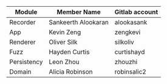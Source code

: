 | Module        | Member Name           | Gitlab account    |
| ------------- |-----------------------|-------------------|
| Recorder      | Sankeerth Alookaran   | alookasank        |
| App           | Kevin Zeng            | zengkevi          |
| Renderer      | Oliver Silk           | silkoliv          |
| Fuzz          | Hayden Curtis         | curtishayd        |
| Persistency   | Leon Zhou             | zhouzhi           |
| Domain        | Alicia Robinson       | robinsalic2       |
